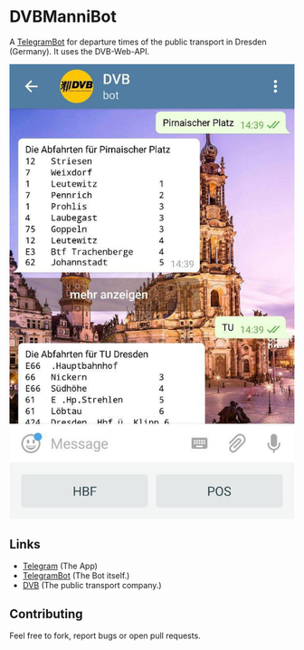 # DVBManniBot

A [TelegramBot](https://t.me/DVBManniBot) for departure times of the public transport in Dresden (Germany). It uses the
DVB-Web-API.

![Screenshot](/imgs/screenshot.jpg)

## Links
- [Telegram](https://telegram.org/) (The App)
- [TelegramBot](https://t.me/DVBManniBot) (The Bot itself.)
- [DVB](https://www.dvb.de/) (The public transport company.)

## Contributing

Feel free to fork, report bugs or open pull requests.
